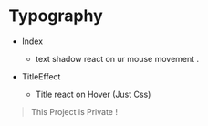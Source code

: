 # Typography

- Index

  - text shadow react on ur mouse movement .

- TitleEffect
  - Title react on Hover (Just Css)

> This Project is Private !
